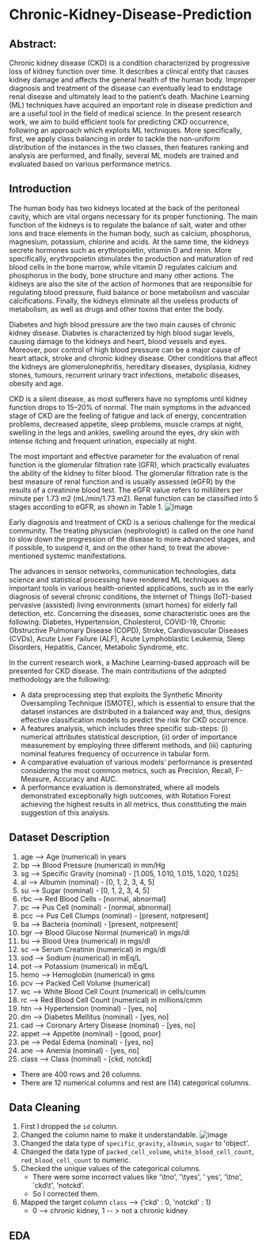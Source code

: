 # Chronic-Kidney-Disease-Prediction
## Abstract:
Chronic kidney disease (CKD) is a condition characterized by progressive loss of kidney function over time. It describes a clinical entity that causes kidney damage and affects the general health of the human body. Improper diagnosis and treatment of the disease can eventually lead to endstage renal disease and ultimately lead to the patient’s death. Machine Learning (ML) techniques have acquired an important role in disease prediction and are a useful tool in the field of medical science. In the present research work, we aim to build efficient tools for predicting CKD occurrence, following an approach which exploits ML techniques. More specifically, first, we apply class balancing in order to tackle the non-uniform distribution of the instances in the two classes, then features ranking and analysis are performed, and finally, several ML models are trained and evaluated based on various performance metrics.

## Introduction
The human body has two kidneys located at the back of the peritoneal cavity, which are vital organs necessary for its proper functioning. The main function of the kidneys is to regulate the balance of salt, water and other ions and trace elements in the human body, such as calcium, phosphorus, magnesium, potassium, chlorine and acids. At the same time, the kidneys secrete hormones such as erythropoietin, vitamin D and renin. More specifically, erythropoietin stimulates the production and maturation of red blood cells in the bone marrow, while vitamin D regulates calcium and phosphorus in the body, bone structure and many other actions. The kidneys are also the site of the action of hormones that are responsible for regulating blood pressure, fluid balance or bone metabolism and vascular calcifications. Finally, the kidneys eliminate all the useless products of metabolism, as well as drugs and other toxins that enter the body.

Diabetes and high blood pressure are the two main causes of chronic kidney disease. Diabetes is characterized by high blood sugar levels, causing damage to the kidneys and heart, blood vessels and eyes. Moreover, poor control of high blood pressure can be a major cause of heart attack, stroke and chronic kidney disease. Other conditions that affect the kidneys are glomerulonephritis, hereditary diseases, dysplasia, kidney stones, tumours, recurrent urinary tract infections, metabolic diseases, obesity and age.

CKD is a silent disease, as most sufferers have no symptoms until kidney function drops to 15–20% of normal. The main symptoms in the advanced stage of CKD are the feeling of fatigue and lack of energy, concentration problems, decreased appetite, sleep problems, muscle cramps at night, swelling in the legs and ankles, swelling around the eyes, dry skin with intense itching and frequent urination, especially at night.

The most important and effective parameter for the evaluation of renal function is the glomerular filtration rate (GFR), which practically evaluates the ability of the kidney to filter blood. The glomerular filtration rate is the best measure of renal function and is usually assessed (eGFR) by the results of a creatinine blood test. The eGFR value refers to milliliters per minute per 1.73 m2 (mL/min/1.73 m2). Renal function can be classified into 5 stages according to eGFR, as shown in Table 1.
![image](https://user-images.githubusercontent.com/98649231/209456474-afbe7fd6-96b4-47ad-aa7d-3707fbb007fb.png)

Early diagnosis and treatment of CKD is a serious challenge for the medical community. The treating physician (nephrologist) is called on the one hand to slow down the progression of the disease to more advanced stages, and if possible, to suspend it, and on the other hand, to treat the above-mentioned systemic manifestations.

The advances in sensor networks, communication technologies, data science and statistical processing have rendered ML techniques as important tools in various health-oriented applications, such as in the early diagnosis of several chronic conditions, the Internet of Things (IoT)-based pervasive (assisted) living environments (smart homes) for elderly fall detection, etc. Concerning the diseases, some characteristic ones are the following: Diabetes, Hypertension, Cholesterol, COVID-19, Chronic Obstructive Pulmonary Disease (COPD), Stroke, Cardiovascular Diseases (CVDs), Acute Liver Failure (ALF), Acute Lymphoblastic Leukemia, Sleep Disorders, Hepatitis, Cancer, Metabolic Syndrome, etc.

In the current research work, a Machine Learning-based approach will be presented for CKD disease. The main contributions of the adopted methodology are the following:
* A data preprocessing step that exploits the Synthetic Minority Oversampling Technique (SMOTE), which is essential to ensure that the dataset instances are distributed in a balanced way and, thus, designs effective classification models to predict the risk for CKD occurrence.
* A features analysis, which includes three specific sub-steps: (i) numerical attributes statistical description, (ii) order of importance measurement by employing three different methods, and (iii) capturing nominal features frequency of occurrence in tabular form.
* A comparative evaluation of various models’ performance is presented considering the most common metrics, such as Precision, Recall, F-Measure, Accuracy and AUC.
* A performance evaluation is demonstrated, where all models demonstrated exceptionally high outcomes, with Rotation Forest achieving the highest results in all metrics, thus constituting the main suggestion of this analysis.

## Dataset Description
  1. age --> Age (numerical) in years
  2. bp --> Blood Pressure (numerical) in mm/Hg
  3. sg --> Specific Gravity (nominal) - [1.005, 1.010, 1.015, 1.020, 1.025]
  4. al --> Albumin (nominal) - [0, 1, 2, 3, 4, 5]
  5. su --> Sugar (nominal) - [0, 1, 2, 3, 4, 5]
  6. rbc --> Red Blood Cells - [normal, abnormal]
  7. pc --> Pus Cell (nominal) - [normal, abnormal]
  8. pcc --> Pus Cell Clumps (nominal) - [present, notpresent]
  9. ba --> Bacteria (nominal) - [present, notpresent]
  10. bgr --> Blood Glucose Normal (numerical) in mgs/dl
  11. bu --> Blood Urea (numerical) in mgs/dl
  12. sc --> Serum Creatinin (numerical) in mgs/dl
  13. sod --> Sodium (numerical) in mEq/L
  14. pot --> Potassium (numerical) in mEq/L
  15. hemo --> Hemoglobin (numerical) in gms
  16. pcv --> Packed Cell Volume (numerical)
  17. wc --> White Blood Cell Count (numerical) in cells/cumm
  18. rc --> Red Blood Cell Count (numerical) in millions/cmm
  19. htn --> Hypertension (nominal) - [yes, no]
  20. dm --> Diabetes Mellitus (nominal) - [yes, no]
  21. cad --> Coronary Artery Disease (nominal) - [yes, no]
  22. appet --> Appetite (nominal) - [good, poor]
  23. pe --> Pedal Edema (nominal) - [yes, no]
  24. ane --> Anemia (nominal) - [yes, no]
  25. class --> Class (nominal) - [ckd, notckd]

* There are 400 rows and 26 columns.
* There are 12 numerical columns and rest are (14) categorical columns.

## Data Cleaning
1. First I dropped the `id` column.
2. Changed the column name to make it understandable.
![image](https://user-images.githubusercontent.com/98649231/209496120-ced9096d-704f-4111-b06c-522cb0c49c10.png)
3. Changed the data type of `specific_gravity`, `albumin`, `sugar` to 'object'.
4. Changed the data type of `packed_cell_volume`, `white_blood_cell_count`, `red_blood_cell_count` to numeric.
5. Checked the unique values of the categorical columns.
    * There were some incorrect values like '\tno', '\tyes', ' yes', '\tno', 'ckd\t', 'notckd'.
    * So I corrected them.
6. Mapped the target column `class` --> {'ckd' : 0, 'notckd' : 1}
    * 0 --> chronic kidney, 1 -- > not a chronic kidney

## EDA
